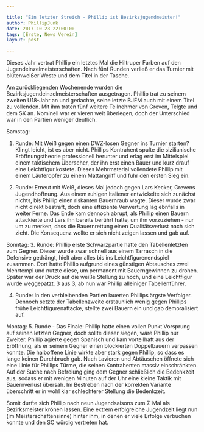 ```yaml
---

title: "Ein letzter Streich - Phillip ist Bezirksjugendmeister!"
author: PhillipJunk
date: 2017-10-23 22:00:00
tags: [Erste, News Verein]
layout: post

---
```

Dieses Jahr vertrat Phillip ein letztes Mal die Hiltruper Farben auf den Jugendeinzelmeisterschaften. Nach fünf Runden verließ er das Turnier mit blütenweißer Weste und dem Titel in der Tasche.
<!-- continue -->
Am zurückliegenden Wochenende wurden die Bezirksjugendeinzelmeisterschaften ausgetragen. Phillip trat zu seinem zweiten U18-Jahr an und gedachte, seine letzte BJEM auch mit einem Titel zu vollenden.
Mit ihm traten fünf weitere Teilnehmer von Greven, Telgte und dem SK an. Nominell war er vieren weit überlegen, doch der Unterschied war in den Partien weniger deutlich.

Samstag: 
1. Runde: Mit Weiß gegen einen DWZ-losen Gegner ins Turnier starten? Klingt leicht, ist es aber nicht. Phillips Kontrahent spulte die sizilianische Eröffnungstheorie professionell herunter und erlag erst im Mittelspiel einem taktischem Überseher, der ihn erst einen Bauer und kurz drauf eine Leichtfigur kostete. Dieses Mehrmaterial vollendete Phillip mit einem Läuferopfer zu einem Mattangriff und fuhr den ersten Sieg ein.

2. Runde: Erneut mit Weiß, dieses Mal jedoch gegen Lars Kecker, Grevens Jugendhoffnung. Aus einem ruhigen Italiener entwickelte sich zunächst nichts, bis Phillip einen riskanten Bauernraub wagte. Dieser wurde zwar nicht direkt bestraft, doch eine effiziente Verwertung lag ebnfalls in weiter Ferne. Das Ende kam dennoch abrupt, als Phillip einen Bauern attackierte und Lars ihn bereits berührt hatte, um ihn vorzuziehen - nur um zu merken, dass die Bauernrettung einen Qualitätsverlust nach sich zieht. Die Konsequenz wollte er sich nicht zeigen lassen und gab auf.

Sonntag: 
3. Runde: Phillip erste Schwarzpartie hatte den Tabellenletzten zum Gegner. Dieser wurde zwar schnell aus einem Tarrasch in die Defensive gedrängt, hielt aber alles bis ins Leichtfigurenendspiel zusammen. Dort hatte Phillip aufgrund eines günstigen Abtausches zwei Mehrtempi und nutzte diese, um permanent mit Bauerngewinnen zu drohen. Später war der Druck auf die weiße Stellung zu hoch, und eine Leichtfigur wurde weggepatzt. 3 aus 3, ab nun war Phillip alleiniger Tabellenführer.

4. Runde: In den verbleibenden Partien lauerten Phillips ärgste Verfolger. Dennoch setzte der Tabellenzweite erstaunlich wenig gegen Phillips frühe Leichtfigurenattacke, stellte zwei Bauern ein und gab demoralisiert auf.

Montag: 
5. Runde - Das Finale: Phillip hatte einen vollen Punkt Vorsprung auf seinen letzten Gegner, doch sollte dieser siegen, wäre Phillip nur Zweiter. Phillip agierte gegen Spanisch und kam vorteilhaft aus der Eröffnung, als er seinem Gegner einen blockierten Doppelbauern verpassen konnte. Die halboffene Linie wirkte aber stark gegen Phillip, so dass es lange keinen Durchbruch gab. Nach Lavieren und Abtäuschen öffnete sich eine Linie für Phillips Türme, die seinen Kontrahenten massiv einschränkten. Auf der Suche nach Befreiung ging dem Gegner schließlich die Bedenkzeit aus, sodass er mit wenigen Minuten auf der Uhr eine kleine Taktik mit Bauernverlust übersah. Im Bestreben nach der korrekten Variante überschritt er in wohl klar schlechterer Stellung die Bedenkzeit.

Somit durfte sich Phillip nach neun Jugendsaisons zum 7. Mal als Bezirksmeister krönen lassen. Eine extrem erfolgreiche Jugendzeit liegt nun (im Meisterschaftensinne) hinter ihm, in denen er viele Erfolge verbuchen konnte und den SC würdig vertreten hat.
